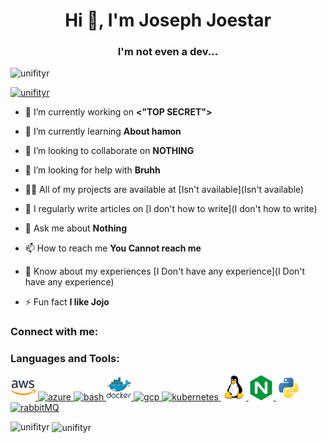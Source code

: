 <h1 align="center">Hi 👋, I'm Joseph Joestar</h1>
<h3 align="center">I'm not even a dev...</h3>

<p align="left"> <img src="https://komarev.com/ghpvc/?username=unifityr&label=Profile%20views&color=0e75b6&style=flat" alt="unifityr" /> </p>

<p align="left"> <a href="https://github.com/ryo-ma/github-profile-trophy"><img src="https://github-profile-trophy.vercel.app/?username=unifityr" alt="unifityr" /></a> </p>

- 🔭 I’m currently working on **<"TOP SECRET">**

- 🌱 I’m currently learning **About hamon**

- 👯 I’m looking to collaborate on **NOTHING**

- 🤝 I’m looking for help with **Bruhh**

- 👨‍💻 All of my projects are available at [Isn't available](Isn't available)

- 📝 I regularly write articles on [I don't how to write](I don't how to write)

- 💬 Ask me about **Nothing**

- 📫 How to reach me **You Cannot reach me**

- 📄 Know about my experiences [I Don't have any experience](I Don't have any experience)

- ⚡ Fun fact **I like Jojo**

<h3 align="left">Connect with me:</h3>
<p align="left">
</p>

<h3 align="left">Languages and Tools:</h3>
<p align="left"> <a href="https://aws.amazon.com" target="_blank" rel="noreferrer"> <img src="https://raw.githubusercontent.com/devicons/devicon/master/icons/amazonwebservices/amazonwebservices-original-wordmark.svg" alt="aws" width="40" height="40"/> </a> <a href="https://azure.microsoft.com/en-in/" target="_blank" rel="noreferrer"> <img src="https://www.vectorlogo.zone/logos/microsoft_azure/microsoft_azure-icon.svg" alt="azure" width="40" height="40"/> </a> <a href="https://www.gnu.org/software/bash/" target="_blank" rel="noreferrer"> <img src="https://www.vectorlogo.zone/logos/gnu_bash/gnu_bash-icon.svg" alt="bash" width="40" height="40"/> </a> <a href="https://www.docker.com/" target="_blank" rel="noreferrer"> <img src="https://raw.githubusercontent.com/devicons/devicon/master/icons/docker/docker-original-wordmark.svg" alt="docker" width="40" height="40"/> </a> <a href="https://cloud.google.com" target="_blank" rel="noreferrer"> <img src="https://www.vectorlogo.zone/logos/google_cloud/google_cloud-icon.svg" alt="gcp" width="40" height="40"/> </a> <a href="https://kubernetes.io" target="_blank" rel="noreferrer"> <img src="https://www.vectorlogo.zone/logos/kubernetes/kubernetes-icon.svg" alt="kubernetes" width="40" height="40"/> </a> <a href="https://www.linux.org/" target="_blank" rel="noreferrer"> <img src="https://raw.githubusercontent.com/devicons/devicon/master/icons/linux/linux-original.svg" alt="linux" width="40" height="40"/> </a> <a href="https://www.nginx.com" target="_blank" rel="noreferrer"> <img src="https://raw.githubusercontent.com/devicons/devicon/master/icons/nginx/nginx-original.svg" alt="nginx" width="40" height="40"/> </a> <a href="https://www.python.org" target="_blank" rel="noreferrer"> <img src="https://raw.githubusercontent.com/devicons/devicon/master/icons/python/python-original.svg" alt="python" width="40" height="40"/> </a> <a href="https://www.rabbitmq.com" target="_blank" rel="noreferrer"> <img src="https://www.vectorlogo.zone/logos/rabbitmq/rabbitmq-icon.svg" alt="rabbitMQ" width="40" height="40"/> </a> </p>

<p><img align="left" src="https://github-readme-stats.vercel.app/api/top-langs?username=unifityr&show_icons=true&locale=en&layout=compact" alt="unifityr" /></p>

<p>&nbsp;<img align="center" src="https://github-readme-stats.vercel.app/api?username=unifityr&show_icons=true&locale=en" alt="unifityr" /></p>
